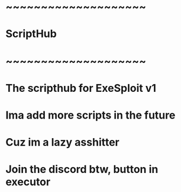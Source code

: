 # ~~~~~~~~~~~~~~~~~~~~
# ScriptHub
# ~~~~~~~~~~~~~~~~~~~~
# The scripthub for ExeSploit v1
# Ima add more scripts in the future
# Cuz im a lazy asshitter
# Join the discord btw, button in executor
